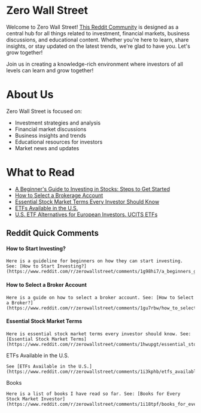 # Zero Wall Street

Welcome to Zero Wall Street! [This Reddit Community](https://www.reddit.com/r/zerowallstreet/) is designed as a central hub for all things related to investment,
financial markets, business discussions, and educational content. Whether you're here to learn, share insights, or stay updated on the latest trends, we're glad
to have you. Let's grow together!

Join us in creating a knowledge-rich environment where investors of all levels can learn and grow together!


# About Us
Zero Wall Street is focused on:
* Investment strategies and analysis
* Financial market discussions
* Business insights and trends
* Educational resources for investors
* Market news and updates


# What to Read
* [A Beginner's Guide to Investing in Stocks: Steps to Get Started](https://www.reddit.com/r/zerowallstreet/comments/1g98hi7/a_beginners_guide_to_investing_in_stocks_steps_to/)
* [How to Select a Brokerage Account](https://www.reddit.com/r/zerowallstreet/comments/1gu7rbw/how_to_select_a_brokerage_account/)
* [Essential Stock Market Terms Every Investor Should Know](https://www.reddit.com/r/zerowallstreet/comments/1hwupgt/essential_stock_market_terms_every_investor/)
* [ETFs Available in the U.S.](https://www.reddit.com/r/zerowallstreet/comments/1i3kphb/etfs_available_in_the_us/)
* [U.S. ETF Alternatives for European Investors. UCITS ETFs](https://www.reddit.com/r/zerowallstreet/comments/1i6lncv/us_etf_alternatives_for_european_investors/)


## Reddit Quick Comments
#### How to Start Investing?
```
Here is a guideline for beginners on how they can start investing. See: [How to Start Investing?](https://www.reddit.com/r/zerowallstreet/comments/1g98hi7/a_beginners_guide_to_investing_in_stocks_steps_to)
```

#### How to Select a Broker Account
```
Here is a guide on how to select a broker account. See: [How to Select a Broker?](https://www.reddit.com/r/zerowallstreet/comments/1gu7rbw/how_to_select_a_brokerage_account)
```

####
#### Essential Stock Market Terms
```
Here is essential stock market terms every investor should know. See: [Essential Stock Market Terms](https://www.reddit.com/r/zerowallstreet/comments/1hwupgt/essential_stock_market_terms_every_investor)
```

ETFs Available in the U.S.
```
See [ETFs Available in the U.S.](https://www.reddit.com/r/zerowallstreet/comments/1i3kphb/etfs_available_in_the_us/)
```

Books
```
Here is a list of books I have read so far. See: [Books for Every Stock Market Investor](https://www.reddit.com/r/zerowallstreet/comments/1i18tpf/books_for_every_stock_market_investor/)
```
